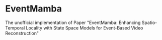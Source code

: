 # EventMamba
The unofficial implementation of Paper "EventMamba: Enhancing Spatio-Temporal Locality with State Space Models for  Event-Based Video Reconstruction"
